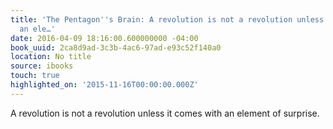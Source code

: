 ```yaml
---
title: 'The Pentagon''s Brain: A revolution is not a revolution unless it comes with
  an ele…'
date: 2016-04-09 18:16:00.600000000 -04:00
book_uuid: 2ca8d9ad-3c3b-4ac6-97ad-e93c52f140a0
location: No title
source: ibooks
touch: true
highlighted_on: '2015-11-16T00:00:00.000Z'
---
```


A revolution is not a revolution unless it comes with an element of surprise.